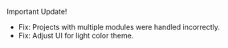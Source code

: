 Important Update!

* Fix: Projects with multiple modules were handled incorrectly. 
* Fix: Adjust UI for light color theme.
